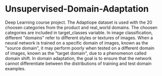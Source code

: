 # Unsupervised-Domain-Adaptation
Deep Learning course project. 
The Adaptiope dataset is used with the 20 choosen categories from the product and real_world domains. The choosen categories are included in target_classes variable.
In image classification, different "domains" refer to different styles or textures of images. When a neural network is trained on a specific domain of images, known as the "source domain", it may perform poorly when tested on a different domain of images, known as the "target domain", due to a phenomenon called domain shift.
In domain adaptation, the goal is to ensure that the network cannot differentiate between the distributions of training and test domain examples.
